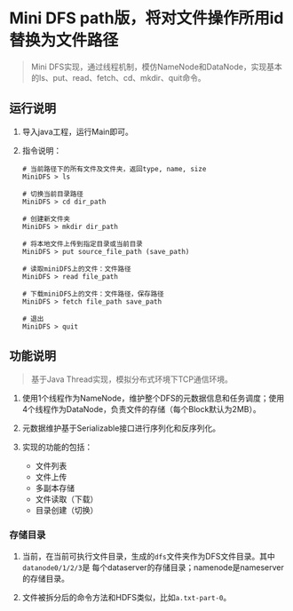 # Mini DFS path版，将对文件操作所用id替换为文件路径

> Mini DFS实现，通过线程机制，模仿NameNode和DataNode，实现基本的ls、put、read、fetch、cd、mkdir、quit命令。

## 运行说明
1. 导入java工程，运行Main即可。
	
2. 指令说明：

	```
	# 当前路径下的所有文件及文件夹，返回type, name, size
	MiniDFS > ls
  
    # 切换当前目录路径
	MiniDFS > cd dir_path
  
    # 创建新文件夹
	MiniDFS > mkdir dir_path
	
	# 将本地文件上传到指定目录或当前目录
	MiniDFS > put source_file_path (save_path)
	
	# 读取miniDFS上的文件：文件路径
	MiniDFS > read file_path
	
	# 下载miniDFS上的文件：文件路径，保存路径
	MiniDFS > fetch file_path save_path
	
	# 退出
	MiniDFS > quit
	```

## 功能说明
> 基于Java Thread实现，模拟分布式环境下TCP通信环境。

1. 使用1个线程作为NameNode，维护整个DFS的元数据信息和任务调度；使用4个线程作为DataNode，负责文件的存储（每个Block默认为2MB）。

2. 元数据维护基于Serializable接口进行序列化和反序列化。

3. 实现的功能的包括：
	* 文件列表
	* 文件上传
	* 多副本存储
	* 文件读取（下载）
   * 目录创建（切换）

### 存储目录
1. 当前，在当前可执行文件目录，生成的`dfs`文件夹作为DFS文件目录。其中`datanode0/1/2/3`是
每个dataserver的存储目录；namenode是nameserver的存储目录。

2. 文件被拆分后的命令方法和HDFS类似，比如`a.txt-part-0`。
